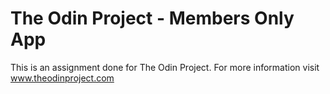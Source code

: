 # The Odin Project - Members Only App

This is an assignment done for The Odin Project. For more information visit www.theodinproject.com 